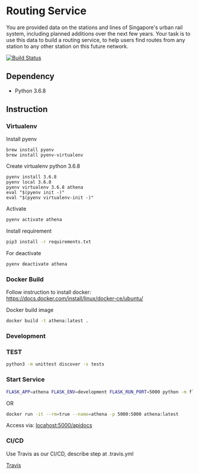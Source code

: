 # Routing Service

You are provided data on the stations and lines of Singapore's urban rail system, including planned additions over the next few years. Your task is to use this data to build a routing service, to help users find routes from any station to any other station on this future network.

[![Build Status](https://travis-ci.org/votiethuy/routing-service.svg?branch=master)](https://travis-ci.org/votiethuy/routing-service)


## Dependency

- Python 3.6.8

## Instruction

### Virtualenv

Install pyenv

```
brew install pyenv
brew install pyenv-virtualenv
```

Create virtualenv python 3.6.8 

```
pyenv install 3.6.8
pyenv local 3.6.8
pyenv virtualenv 3.6.8 athena
eval "$(pyenv init -)"
eval "$(pyenv virtualenv-init -)"
```

Activate

```bash
pyenv activate athena
```

Install requirement

```bash
pip3 install -r requirements.txt
```

For deactivate

```bash
pyenv deactivate athena
```

### Docker Build

Follow instruction to install docker: https://docs.docker.com/install/linux/docker-ce/ubuntu/

Docker build image

```bash
docker build -t athena:latest .
```

### Development

### TEST

```bash
python3 -m unittest discover -s tests
```

### Start Service

```bash
FLASK_APP=athena FLASK_ENV=development FLASK_RUN_PORT=5000 python -m flask run
```

OR

```bash
docker run -it --rm=true --name=athena -p 5000:5000 athena:latest
```

Access via: [locahost:5000/apidocs](http://localhost:5000/apidocs)

### CI/CD

Use Travis as our CI/CD, describe step at .travis.yml

[Travis](https://travis-ci.org/votiethuy/routing-service)